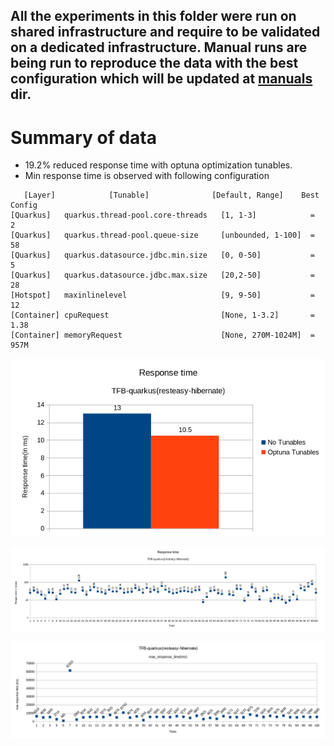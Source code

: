 ## All the experiments in this folder were run on shared infrastructure and require to be validated on a dedicated infrastructure. Manual runs are being run to reproduce the data with the best configuration which will be updated at [manuals](https://github.com/kruize/autotune-results/tree/main/techempower/experiment-1/manuals) dir.


# Summary of data
- 19.2% reduced response time with optuna optimization tunables.
- Min response time is observed with following configuration
```
   [Layer]            [Tunable]              [Default, Range]    Best Config
[Quarkus]   quarkus.thread-pool.core-threads   [1, 1-3]            =   2
[Quarkus]   quarkus.thread-pool.queue-size     [unbounded, 1-100]  =  58
[Quarkus]   quarkus.datasource.jdbc.min.size   [0, 0-50]           =   5
[Quarkus]   quarkus.datasource.jdbc.max.size   [20,2-50]           =  28
[Hotspot]   maxinlinelevel                     [9, 9-50]           =  12
[Container] cpuRequest                         [None, 1-3.2]       =  1.38
[Container] memoryRequest                      [None, 270M-1024M]  =  957M
```

![Responsetime](responsetime.png)

![Responsetime Vs Trials](responsetimeVStrials.png)

![MaxResponsetime Vs Trials](maxresponsetimeVStrials.png)

